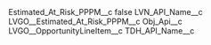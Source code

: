 <?xml version="1.0" encoding="UTF-8"?>
<CustomMetadata xmlns="http://soap.sforce.com/2006/04/metadata" xmlns:xsi="http://www.w3.org/2001/XMLSchema-instance" xmlns:xsd="http://www.w3.org/2001/XMLSchema">
    <label>Estimated_At_Risk_PPPM__c</label>
    <protected>false</protected>
    <values>
        <field>LVN_API_Name__c</field>
        <value xsi:type="xsd:string">LVGO__Estimated_At_Risk_PPPM__c</value>
    </values>
    <values>
        <field>Obj_Api__c</field>
        <value xsi:type="xsd:string">LVGO__OpportunityLineItem__c</value>
    </values>
    <values>
        <field>TDH_API_Name__c</field>
        <value xsi:nil="true"/>
    </values>
</CustomMetadata>
